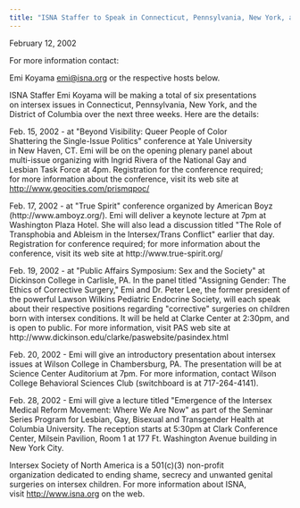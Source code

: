 ```yaml
---
title: "ISNA Staffer to Speak in Connecticut, Pennsylvania, New York, and the District Of Columbia in February"
---
```


  


  
February 12, 2002  


  
For more information contact:  
  
Emi Koyama <emi@isna.org> or the respective hosts below.  


  
ISNA Staffer Emi Koyama will be making a total of six presentations  
on intersex issues in Connecticut, Pennsylvania, New York, and the  
District of Columbia over the next three weeks. Here are the details:  
<p class=m2>

  
Feb. 15, 2002 - at "Beyond Visibility: Queer People of Color  
Shattering the Single-Issue Politics" conference at Yale University  
in New Haven, CT. Emi will be on the opening plenary panel about  
multi-issue organizing with Ingrid Rivera of the National Gay and  
Lesbian Task Force at 4pm. Registration for the conference required;  
for more information about the conference, visit its web site at  
http://www.geocities.com/prismqpoc/  
</p><p class=m2>  
Feb. 17, 2002 - at "True Spirit" conference organized by American  
Boyz (http://www.amboyz.org/). Emi will deliver a keynote lecture at  
7pm at Washington Plaza Hotel. She will also lead a discussion  
titled "The Role of Transphobia and Ableism in the Intersex/Trans  
Conflict" earlier that day. Registration for conference required;  
for more information about the conference, visit its web site at  
http://www.true-spirit.org/  
</p><p class=m2>  
Feb. 19, 2002 - at "Public Affairs Symposium: Sex and the Society"  
at Dickinson College in Carlisle, PA. In the panel titled "Assigning  
Gender: The Ethics of Corrective Surgery," Emi and Dr. Peter Lee,  
the former president of the powerful Lawson Wilkins Pediatric  
Endocrine Society, will each speak about their respective positions  
regarding "corrective" surgeries on children born with intersex  
conditions. It will be held at Clarke Center at 2:30pm, and is open  
to public. For more information, visit PAS web site at  
http://www.dickinson.edu/clarke/paswebsite/pasindex.html  
</p><p class=m2>  
Feb. 20, 2002 - Emi will give an introductory presentation about  
intersex issues at Wilson College in Chambersburg, PA. The  
presentation will be at Science Center Auditorium at 7pm. For more  
information, contact Wilson College Behavioral Sciences Club  
(switchboard is at 717-264-4141).  
</p><p class=m2>  
Feb. 28, 2002 - Emi will give a lecture titled "Emergence of the  
Intersex Medical Reform Movement: Where We Are Now" as part of the  
Seminar Series Program for Lesbian, Gay, Bisexual and Transgender  
Health at Columbia University. The reception starts at 5:30pm at  
Clark Conference Center, Milsein Pavilion, Room 1 at 177 Ft.  
Washington Avenue building in New York City.  
</p>

  
Intersex Society of North America is a 501(c)(3) non-profit  
organization dedicated to ending shame, secrecy and unwanted genital  
surgeries on intersex children. For more information about ISNA,  
visit http://www.isna.org on the web.